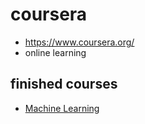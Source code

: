 # coursera

* https://www.coursera.org/
* online learning

## finished courses

* [Machine Learning](https://github.com/peroon/coursela/tree/master/machine_learning)